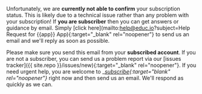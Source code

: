Unfortunately, we are __currently not able to confirm__ your subscription status. This is likely due to a technical issue rather than any problem with your subscription! If __you are subscriber__ then you can get answers or guidance by email. Simply [click here](mailto:help@educ.io?subject=Help Request for {{app}} App){:target="_blank" rel="noopener"} to send us an email and we'll reply as soon as possible. 

Please make sure you send this email from your __subscribed account__. If you are not a subscriber, you can send us a problem report via our [issues tracker]({{ site.repo }}/issues/new){:target="_blank" rel="noopener"}. If you need urgent help, you are welcome to __[subscribe](/support){:target="_blank" rel="noopener"}__ right now and then send us an email. We'll respond as quickly as we can.